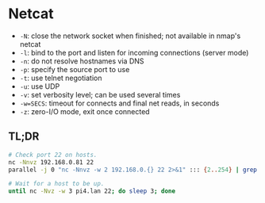 # Netcat

- `-N`: close the network socket when finished; not available in nmap's netcat
- `-l`: bind to the port and listen for incoming connections (server mode)
- `-n`: do not resolve hostnames via DNS
- `-p`: specify the source port to use
- `-t`: use telnet negotiation
- `-u`: use UDP
- `-v`: set verbosity level; can be used several times
- `-w=SECS`: timeout for connects and final net reads, in seconds
- `-z`: zero-I/O mode, exit once connected

## TL;DR

```sh
# Check port 22 on hosts.
nc -Nnvz 192.168.0.81 22
parallel -j 0 "nc -Nnvz -w 2 192.168.0.{} 22 2>&1" ::: {2..254} | grep -v "timed out"

# Wait for a host to be up.
until nc -Nvz -w 3 pi4.lan 22; do sleep 3; done
```
